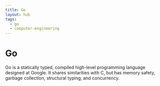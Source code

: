 ```yaml
---
title: Go
layout: hub
tags:
  - go
  - computer-engineering
---
```


# Go

Go is a statically typed, compiled high-level programming language designed at
Google. It shares similarities with C, but has memory safety, garbage
collection, structural typing, and concurrency.

